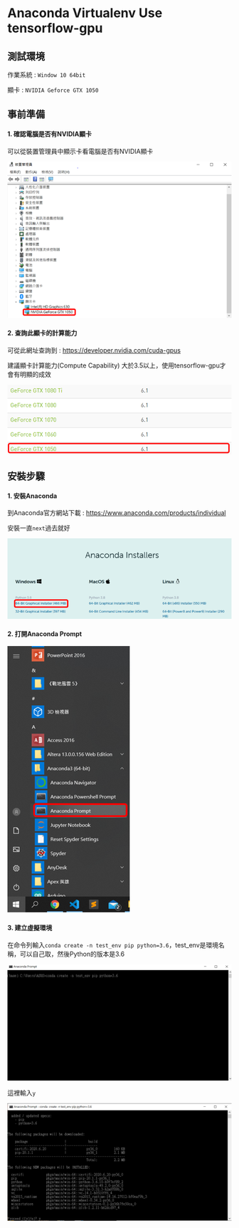 # Anaconda Virtualenv Use tensorflow-gpu
## 測試環境
作業系統 : `Window 10 64bit`
   
顯卡 : `NVIDIA Geforce GTX 1050`
## 事前準備
#### 1. 確認電腦是否有NVIDIA顯卡

可以從裝置管理員中顯示卡看電腦是否有NVIDIA顯卡

![image1](https://github.com/Offliners/Anaconda-Virtualenv-Use-tensorflow-gpu/blob/master/image/image1.PNG)

#### 2. 查詢此顯卡的計算能力
可從此網址查詢到 : https://developer.nvidia.com/cuda-gpus

建議顯卡計算能力(Compute Capability) 大於3.5以上，使用tensorflow-gpu才會有明顯的成效

![image2](https://github.com/Offliners/Anaconda-Virtualenv-Use-tensorflow-gpu/blob/master/image/image2.PNG)
## 安裝步驟
#### 1. 安裝Anaconda
到Anaconda官方網站下載 : https://www.anaconda.com/products/individual

安裝一直`next`過去就好

![image3](https://github.com/Offliners/Anaconda-Virtualenv-Use-tensorflow-gpu/blob/master/image/image3.PNG)

#### 2. 打開Anaconda Prompt

![image4](https://github.com/Offliners/Anaconda-Virtualenv-Use-tensorflow-gpu/blob/master/image/image4.PNG)

#### 3. 建立虛擬環境
在命令列輸入`conda create -n test_env pip python=3.6`，test_env是環境名稱，可以自己取，然後Python的版本是3.6

![image5](https://github.com/Offliners/Anaconda-Virtualenv-Use-tensorflow-gpu/blob/master/image/image5.PNG)

這裡輸入`y`

![image6](https://github.com/Offliners/Anaconda-Virtualenv-Use-tensorflow-gpu/blob/master/image/image6.PNG)
